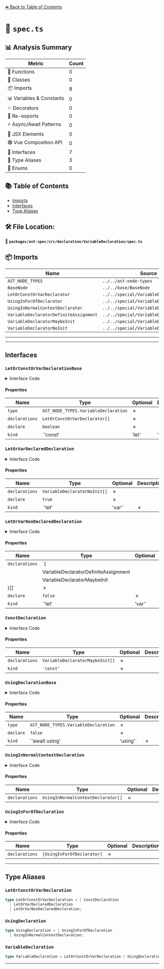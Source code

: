 [⬅️ Back to Table of Contents](../../../../../index.md)

# 📄 `spec.ts`

## 📊 Analysis Summary

| Metric | Count |
|--------|-------|
| 🔧 Functions | 0 |
| 🧱 Classes | 0 |
| 📦 Imports | 8 |
| 📊 Variables & Constants | 0 |
| ✨ Decorators | 0 |
| 🔄 Re-exports | 0 |
| ⚡ Async/Await Patterns | 0 |
| 💠 JSX Elements | 0 |
| 🟢 Vue Composition API | 0 |
| 📐 Interfaces | 7 |
| 📑 Type Aliases | 3 |
| 🎯 Enums | 0 |

## 📚 Table of Contents

- [Imports](#imports)
- [Interfaces](#interfaces)
- [Type Aliases](#type-aliases)

## 🛠️ File Location:
📂 **`packages/ast-spec/src/declaration/VariableDeclaration/spec.ts`**

## 📦 Imports

| Name | Source |
|------|--------|
| `AST_NODE_TYPES` | `../../ast-node-types` |
| `BaseNode` | `../../base/BaseNode` |
| `LetOrConstOrVarDeclarator` | `../../special/VariableDeclarator/spec` |
| `UsingInForOfDeclarator` | `../../special/VariableDeclarator/spec` |
| `UsingInNormalContextDeclarator` | `../../special/VariableDeclarator/spec` |
| `VariableDeclaratorDefiniteAssignment` | `../../special/VariableDeclarator/spec` |
| `VariableDeclaratorMaybeInit` | `../../special/VariableDeclarator/spec` |
| `VariableDeclaratorNoInit` | `../../special/VariableDeclarator/spec` |


---


---

## Interfaces

### `LetOrConstOrVarDeclarationBase`

<details><summary>Interface Code</summary>

```ts
interface LetOrConstOrVarDeclarationBase extends BaseNode {
  type: AST_NODE_TYPES.VariableDeclaration;
  /**
   * The variables declared by this declaration.
   * Always non-empty.
   * @example
   * ```ts
   * let x;
   * let y, z;
   * ```
   */
  declarations: LetOrConstOrVarDeclarator[];
  /**
   * Whether the declaration is `declare`d
   * @example
   * ```ts
   * declare const x = 1;
   * ```
   */
  declare: boolean;
  /**
   * The keyword used to declare the variable(s)
   * @example
   * ```ts
   * const x = 1;
   * let y = 2;
   * var z = 3;
   * ```
   */
  kind: 'const' | 'let' | 'var';
}
```
</details>

#### Properties

| Name | Type | Optional | Description |
|------|------|----------|-------------|
| `type` | `AST_NODE_TYPES.VariableDeclaration` | ✗ |  |
| `declarations` | `LetOrConstOrVarDeclarator[]` | ✗ |  |
| `declare` | `boolean` | ✗ |  |
| `kind` | `'const' | 'let' | 'var'` | ✗ |  |

### `LetOrVarDeclaredDeclaration`

<details><summary>Interface Code</summary>

```ts
export interface LetOrVarDeclaredDeclaration
  extends LetOrConstOrVarDeclarationBase {
  /**
   * In a `declare let` declaration, the declarators must not have definite assignment
   * assertions or initializers.
   *
   * @example
   * ```ts
   * using x = 1;
   * using y =1, z = 2;
   * ```
   */
  declarations: VariableDeclaratorNoInit[];
  declare: true;
  kind: 'let' | 'var';
}
```
</details>

#### Properties

| Name | Type | Optional | Description |
|------|------|----------|-------------|
| `declarations` | `VariableDeclaratorNoInit[]` | ✗ |  |
| `declare` | `true` | ✗ |  |
| `kind` | `'let' | 'var'` | ✗ |  |

### `LetOrVarNonDeclaredDeclaration`

<details><summary>Interface Code</summary>

```ts
export interface LetOrVarNonDeclaredDeclaration
  extends LetOrConstOrVarDeclarationBase {
  /**
   * In a `let`/`var` declaration, the declarators may have definite assignment
   * assertions or initializers, but not both.
   */
  declarations: (
    | VariableDeclaratorDefiniteAssignment
    | VariableDeclaratorMaybeInit
  )[];
  declare: false;
  kind: 'let' | 'var';
}
```
</details>

#### Properties

| Name | Type | Optional | Description |
|------|------|----------|-------------|
| `declarations` | `(
    | VariableDeclaratorDefiniteAssignment
    | VariableDeclaratorMaybeInit
  )[]` | ✗ |  |
| `declare` | `false` | ✗ |  |
| `kind` | `'let' | 'var'` | ✗ |  |

### `ConstDeclaration`

<details><summary>Interface Code</summary>

```ts
export interface ConstDeclaration extends LetOrConstOrVarDeclarationBase {
  /**
   * In a `declare const` declaration, the declarators may have initializers, but
   * not definite assignment assertions. Each declarator cannot have both an
   * initializer and a type annotation.
   *
   * Even if the declaration has no `declare`, it may still be ambient and have
   * no initializer.
   */
  declarations: VariableDeclaratorMaybeInit[];
  kind: 'const';
}
```
</details>

#### Properties

| Name | Type | Optional | Description |
|------|------|----------|-------------|
| `declarations` | `VariableDeclaratorMaybeInit[]` | ✗ |  |
| `kind` | `'const'` | ✗ |  |

### `UsingDeclarationBase`

<details><summary>Interface Code</summary>

```ts
interface UsingDeclarationBase extends BaseNode {
  type: AST_NODE_TYPES.VariableDeclaration;
  /**
   * This value will always be `false`
   * because 'declare' modifier cannot appear on a 'using' declaration.
   */
  declare: false;
  /**
   * The keyword used to declare the variable(s)
   * @example
   * ```ts
   * using x = 1;
   * await using y = 2;
   * ```
   */
  kind: 'await using' | 'using';
}
```
</details>

#### Properties

| Name | Type | Optional | Description |
|------|------|----------|-------------|
| `type` | `AST_NODE_TYPES.VariableDeclaration` | ✗ |  |
| `declare` | `false` | ✗ |  |
| `kind` | `'await using' | 'using'` | ✗ |  |

### `UsingInNormalContextDeclaration`

<details><summary>Interface Code</summary>

```ts
export interface UsingInNormalContextDeclaration extends UsingDeclarationBase {
  /**
   * The variables declared by this declaration.
   * Always non-empty.
   * @example
   * ```ts
   * using x = 1;
   * using y = 1, z = 2;
   * ```
   */
  declarations: UsingInNormalContextDeclarator[];
}
```
</details>

#### Properties

| Name | Type | Optional | Description |
|------|------|----------|-------------|
| `declarations` | `UsingInNormalContextDeclarator[]` | ✗ |  |

### `UsingInForOfDeclaration`

<details><summary>Interface Code</summary>

```ts
export interface UsingInForOfDeclaration extends UsingDeclarationBase {
  /**
   * The variables declared by this declaration.
   * Always has exactly one element.
   * @example
   * ```ts
   * for (using x of y) {}
   * ```
   */
  declarations: [UsingInForOfDeclarator];
}
```
</details>

#### Properties

| Name | Type | Optional | Description |
|------|------|----------|-------------|
| `declarations` | `[UsingInForOfDeclarator]` | ✗ |  |


---

## Type Aliases

### `LetOrConstOrVarDeclaration`

```ts
type LetOrConstOrVarDeclaration = | ConstDeclaration
  | LetOrVarDeclaredDeclaration
  | LetOrVarNonDeclaredDeclaration;
```

### `UsingDeclaration`

```ts
type UsingDeclaration = | UsingInForOfDeclaration
  | UsingInNormalContextDeclaration;
```

### `VariableDeclaration`

```ts
type VariableDeclaration = LetOrConstOrVarDeclaration | UsingDeclaration;
```


---
